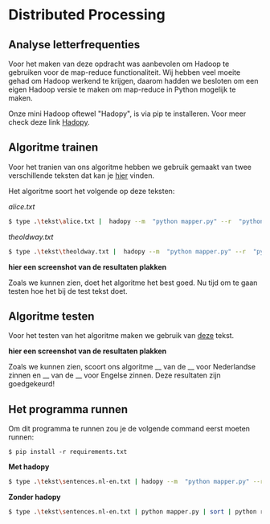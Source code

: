 # Distributed Processing
## Analyse letterfrequenties

Voor het maken van deze opdracht was aanbevolen om Hadoop te gebruiken voor de map-reduce functionaliteit. Wij hebben veel moeite gehad om Hadoop werkend te krijgen, daarom hadden we besloten om een eigen Hadoop versie te maken om map-reduce in Python mogelijk te maken. 

Onze mini Hadoop oftewel "Hadopy", is via pip te installeren. Voor meer check deze link [Hadopy](https://github.com/MariaDukmak/Hadopy). 


## Algoritme trainen 
Voor het tranien van ons algoritme hebben we gebruik gemaakt van twee verschillende teksten dat kan je [hier](https://github.com/MariaDukmak/DIP/tree/main/letterfrequenties/tekst) vinden. 

Het algoritme soort het volgende op deze teksten:

*alice.txt*
```bash 
$ type .\tekst\alice.txt |  hadopy --m  "python mapper.py" --r  "python reducer.py" |  python matrix_saver.py nederlands.txt

```

*theoldway.txt*
```bash 
$ type .\tekst\theoldway.txt |  hadopy --m  "python mapper.py" --r  "python reducer.py" |  python matrix_saver.py engels.txt

```
__hier een screenshot van de resultaten plakken__


Zoals we kunnen zien, doet het algoritme het best goed. Nu tijd om te gaan testen hoe het bij de test tekst doet. 



## Algoritme testen 
Voor het testen van het algoritme maken we gebruik van [deze](https://github.com/MariaDukmak/DIP/blob/main/letterfrequenties/tekst/sentences.nl-en.txt) tekst. 




__hier een screenshot van de resultaten plakken__


Zoals we kunnen zien, scoort ons algoritme __ van de __ voor Nederlandse zinnen en __ van de __ voor Engelse zinnen. 
Deze resultaten zijn goedgekeurd! 

## Het programma runnen

Om dit programma te runnen zou je de volgende command eerst moeten runnen:

```$ pip install -r requirements.txt```

__Met hadopy__

```bash 
$ type .\tekst\sentences.nl-en.txt | hadopy --m  "python mapper.py" --r  "python reducer.py" |  python classifier.py
```

__Zonder hadopy__

```bash 
$ type .\tekst\sentences.nl-en.txt | python mapper.py | sort | python reducer.py |  python classifier.py
```
